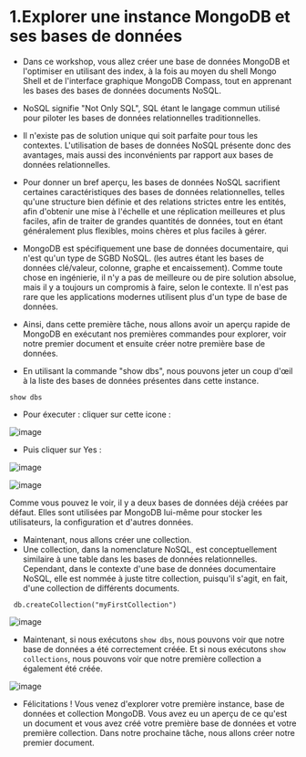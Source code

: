 # 1.Explorer une instance MongoDB et ses bases de données

- Dans ce workshop, vous allez créer une base de données MongoDB et l'optimiser en utilisant des index, à la fois au moyen du shell Mongo Shell et de l'interface graphique MongoDB Compass, tout en apprenant les bases des bases de données documents NoSQL.
- NoSQL signifie "Not Only SQL", SQL étant le langage commun utilisé pour piloter les bases de données relationnelles traditionnelles. 

- Il n'existe pas de solution unique qui soit parfaite pour tous les contextes. L'utilisation de bases de données NoSQL présente donc des avantages, mais aussi des inconvénients par rapport aux bases de données relationnelles. 

- Pour donner un bref aperçu, les bases de données NoSQL sacrifient certaines caractéristiques des bases de données relationnelles, telles qu'une structure bien définie et des relations strictes entre les entités, afin d'obtenir une mise à l'échelle et une réplication meilleures et plus faciles, afin de traiter de grandes quantités de données, tout en étant généralement plus flexibles, moins chères et plus faciles à gérer. 

- MongoDB est spécifiquement une base de données documentaire, qui n'est qu'un type de SGBD NoSQL. (les autres étant les bases de données clé/valeur, colonne, graphe et encaissement). Comme toute chose en ingénierie, il n'y a pas de meilleure ou de pire solution absolue, mais il y a toujours un compromis à faire, selon le contexte. Il n'est pas rare que les applications modernes utilisent plus d'un type de base de données. 

- Ainsi, dans cette première tâche, nous allons avoir un aperçu rapide de MongoDB en exécutant nos premières commandes pour explorer, voir notre premier document et ensuite créer notre première base de données.

* En utilisant la commande "show dbs", nous pouvons jeter un coup d'œil à la liste des bases de données présentes dans cette instance. 

```
show dbs
```
* Pour éxecuter : cliquer sur cette icone :

![image](https://user-images.githubusercontent.com/123749462/225691990-116048a7-1bc4-46cc-8860-940f4704585e.png)

- Puis cliquer sur Yes :

![image](https://user-images.githubusercontent.com/123749462/225692152-4b9389df-4fc1-4c94-be8b-24fe4c67a682.png)


![image](https://user-images.githubusercontent.com/123749462/225690916-3dc62698-bd9a-43da-b884-a1dd238c0325.png)

Comme vous pouvez le voir, il y a deux bases de données déjà créées par défaut. Elles sont utilisées par MongoDB lui-même pour stocker les utilisateurs, la configuration et d'autres données.


- Maintenant, nous allons créer une collection.
- Une collection, dans la nomenclature NoSQL, est conceptuellement similaire à une table dans les bases de données relationnelles. Cependant, dans le contexte d'une base de données documentaire NoSQL, elle est nommée à juste titre collection, puisqu'il s'agit, en fait, d'une collection de différents documents.

```
 db.createCollection("myFirstCollection")
 ```
![image](https://user-images.githubusercontent.com/123749462/225695722-62226618-13dd-43af-a768-2456c159dc2a.png)

- Maintenant, si nous exécutons `show dbs`, nous pouvons voir que notre base de données a été correctement créée. Et si nous exécutons `show collections`, nous pouvons voir que notre première collection a également été créée. 

![image](https://user-images.githubusercontent.com/123749462/225696971-d0511f6e-da43-4b86-bdc0-c4db958e6d0f.png)

- Félicitations ! Vous venez d'explorer votre première instance, base de données et collection MongoDB. Vous avez eu un aperçu de ce qu'est un document et vous avez créé votre première base de données et votre première collection. Dans notre prochaine tâche, nous allons créer notre premier document.
